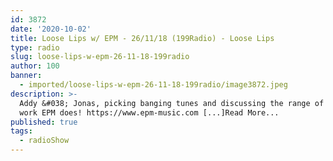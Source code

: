 ```yaml
---
id: 3872
date: '2020-10-02'
title: Loose Lips w/ EPM - 26/11/18 (199Radio) - Loose Lips
type: radio
slug: loose-lips-w-epm-26-11-18-199radio
author: 100
banner:
  - imported/loose-lips-w-epm-26-11-18-199radio/image3872.jpeg
description: >-
  Addy &#038; Jonas, picking banging tunes and discussing the range of amazing
  work EPM does! https://www.epm-music.com [...]Read More...
published: true
tags:
  - radioShow
---
```

